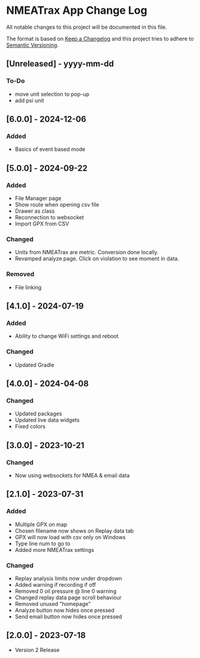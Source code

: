 # NMEATrax App Change Log
All notable changes to this project will be documented in this file.
 
The format is based on [Keep a Changelog](http://keepachangelog.com/)
and this project tries to adhere to [Semantic Versioning](http://semver.org/).

## [Unreleased] - yyyy-mm-dd
 
### To-Do
- move unit selection to pop-up
- add psi unit


## [6.0.0] - 2024-12-06

### Added
- Basics of event based mode


## [5.0.0] - 2024-09-22

### Added
- File Manager page
- Show route when opening csv file
- Drawer as class
- Reconnection to websocket
- Import GPX from CSV

### Changed
- Units from NMEATrax are metric. Conversion done locally.
- Revamped analyze page. Click on violation to see moment in data.

### Removed
- File linking


## [4.1.0] - 2024-07-19

### Added
- Ability to change WiFi settings and reboot

### Changed
- Updated Gradle


## [4.0.0] - 2024-04-08

### Changed
- Updated packages
- Updated live data widgets
- Fixed colors


## [3.0.0] - 2023-10-21

### Changed
- Now using websockets for NMEA & email data


## [2.1.0] - 2023-07-31

### Added
- Multiple GPX on map
- Chosen filename now shows on Replay data tab
- GPX will now load with csv only on Windows
- Type line num to go to
- Added more NMEATrax settings

### Changed
- Replay analysis limits now under dropdown
- Added warning if recording if off
- Removed 0 oil pressure @ line 0 warning
- Changed replay data page scroll behaviour
- Removed unused "homepage"
- Analyze button now hides once pressed
- Send email button now hides once pressed


## [2.0.0] - 2023-07-18
- Version 2 Release
